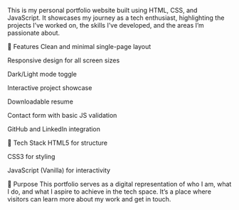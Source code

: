 This is my personal portfolio website built using HTML, CSS, and JavaScript.
It showcases my journey as a tech enthusiast, highlighting the projects I’ve worked on, the skills I’ve developed, and the areas I’m passionate about.

🔧 Features
Clean and minimal single-page layout

Responsive design for all screen sizes

Dark/Light mode toggle

Interactive project showcase

Downloadable resume

Contact form with basic JS validation

GitHub and LinkedIn integration

📁 Tech Stack
HTML5 for structure

CSS3 for styling

JavaScript (Vanilla) for interactivity

🎯 Purpose
This portfolio serves as a digital representation of who I am, what I do, and what I aspire to achieve in the tech space. It’s a place where visitors can learn more about my work and get in touch.
